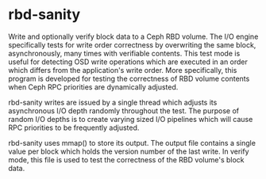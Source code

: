 # rbd-sanity
Write and optionally verify block data to a Ceph RBD volume.
The I/O engine specifically tests for write order correctness by overwriting
the same block, asynchronously, many times with verifiable contents.  This
test mode is useful for detecting OSD write operations which are executed in
an order which differs from the application's write order.  More specifically,
this program is developed for testing the correctness of RBD volume contents
when Ceph RPC priorities are dynamically adjusted.

rbd-sanity writes are issued by a single thread which adjusts its asynchronous
I/O depth randomly throughout the test.  The purpose of random I/O depths is to
create varying sized I/O pipelines which will cause RPC priorities to be
frequently adjusted.

rbd-sanity uses mmap() to store its output.  The output file contains a single
value per block which holds the version number of the last write.  In verify
mode, this file is used to test the correctness of the RBD volume's block data.

